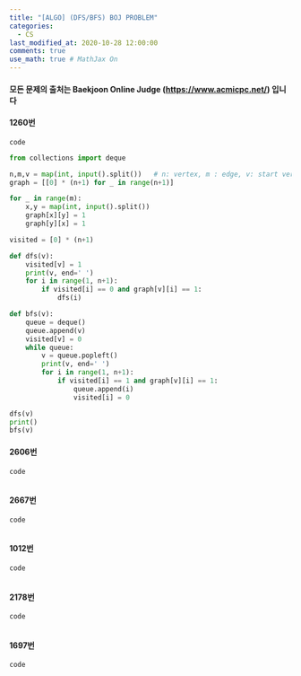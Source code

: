 ```yaml
---
title: "[ALGO] (DFS/BFS) BOJ PROBLEM"
categories: 
  - CS
last_modified_at: 2020-10-28 12:00:00
comments: true
use_math: true # MathJax On
---
```


#### 모든 문제의 출처는 Baekjoon Online Judge (https://www.acmicpc.net/) 입니다

#### 1260번

`code`
```py
from collections import deque

n,m,v = map(int, input().split())   # n: vertex, m : edge, v: start vertex
graph = [[0] * (n+1) for _ in range(n+1)]

for _ in range(m):
    x,y = map(int, input().split())
    graph[x][y] = 1
    graph[y][x] = 1

visited = [0] * (n+1)

def dfs(v):
    visited[v] = 1
    print(v, end=' ')
    for i in range(1, n+1):
        if visited[i] == 0 and graph[v][i] == 1:
            dfs(i)

def bfs(v):
    queue = deque()
    queue.append(v)
    visited[v] = 0
    while queue:
        v = queue.popleft()
        print(v, end=' ')
        for i in range(1, n+1):
            if visited[i] == 1 and graph[v][i] == 1:
                queue.append(i)
                visited[i] = 0

dfs(v)
print()
bfs(v)
```

#### 2606번

`code`
```py

```

#### 2667번

`code`
```py

```

#### 1012번

`code`
```py

```

#### 2178번

`code`
```py

```

#### 1697번

`code`
```py

```
